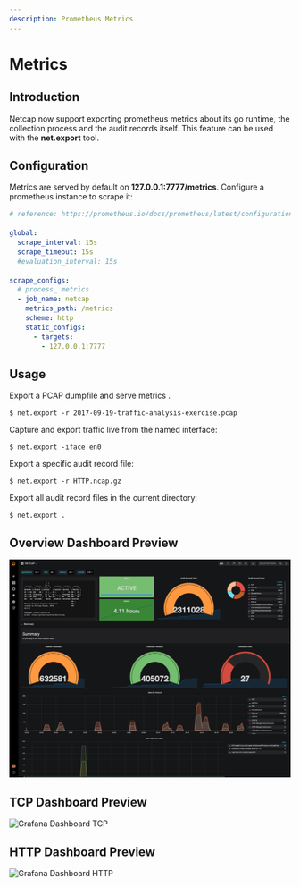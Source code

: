 ```yaml
---
description: Prometheus Metrics
---
```


# Metrics

## Introduction

Netcap now support exporting prometheus metrics about its go runtime, the collection process and the audit records itself. This feature can be used with the **net.export** tool.

## Configuration

Metrics are served by default on **127.0.0.1:7777/metrics**. Configure a prometheus instance to scrape it:

```yaml
# reference: https://prometheus.io/docs/prometheus/latest/configuration/configuration/

global:
  scrape_interval: 15s
  scrape_timeout: 15s
  #evaluation_interval: 15s

scrape_configs:
  # process_ metrics
  - job_name: netcap
    metrics_path: /metrics
    scheme: http
    static_configs:
      - targets:
        - 127.0.0.1:7777
```

## Usage

Export a PCAP dumpfile and serve metrics .

```text
$ net.export -r 2017-09-19-traffic-analysis-exercise.pcap
```

Capture and export traffic live from the named interface:

```text
$ net.export -iface en0
```

Export a specific audit record file:

```text
$ net.export -r HTTP.ncap.gz
```

Export all audit record files in the current directory:

```text
$ net.export .
```

## Overview Dashboard Preview

![Grafana Dashboard Overview](.gitbook/assets/screenshot-2019-05-04-at-23.39.19.png)

## TCP Dashboard Preview

![Grafana Dashboard TCP](https://github.com/dreadl0ck/netcap/tree/767852a00d76fcf7c921a4f3830ae6cec0162481/docs/.gitbook/assets/screenshot-2019-05-04-at-23.39.41%20%281%29.png)

## HTTP Dashboard Preview

![Grafana Dashboard HTTP](https://github.com/dreadl0ck/netcap/tree/767852a00d76fcf7c921a4f3830ae6cec0162481/docs/.gitbook/assets/screenshot-2019-05-04-at-23.40.05%20%281%29.png)

